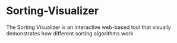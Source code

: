 # Sorting-Visualizer
The Sorting Visualizer is an interactive web-based tool that visually demonstrates how different sorting algorithms work
